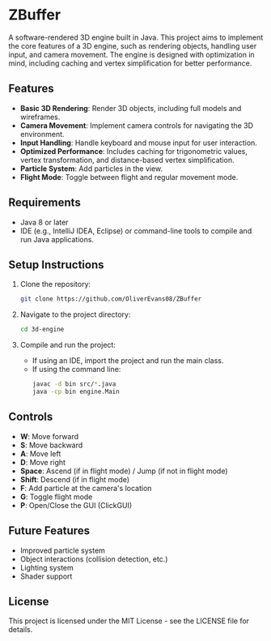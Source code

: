 # ZBuffer

A software-rendered 3D engine built in Java. This project aims to implement the core features of a 3D engine, such as rendering objects, handling user input, and camera movement. The engine is designed with optimization in mind, including caching and vertex simplification for better performance.

## Features
- **Basic 3D Rendering**: Render 3D objects, including full models and wireframes.
- **Camera Movement**: Implement camera controls for navigating the 3D environment.
- **Input Handling**: Handle keyboard and mouse input for user interaction.
- **Optimized Performance**: Includes caching for trigonometric values, vertex transformation, and distance-based vertex simplification.
- **Particle System**: Add particles in the view.
- **Flight Mode**: Toggle between flight and regular movement mode.

## Requirements
- Java 8 or later
- IDE (e.g., IntelliJ IDEA, Eclipse) or command-line tools to compile and run Java applications.

## Setup Instructions
1. Clone the repository:
    ```bash
    git clone https://github.com/OliverEvans08/ZBuffer
    ```

2. Navigate to the project directory:
    ```bash
    cd 3d-engine
    ```

3. Compile and run the project:
    - If using an IDE, import the project and run the main class.
    - If using the command line:
      ```bash
      javac -d bin src/*.java
      java -cp bin engine.Main
      ```

## Controls
- **W**: Move forward
- **S**: Move backward
- **A**: Move left
- **D**: Move right
- **Space**: Ascend (if in flight mode) / Jump (if not in flight mode)
- **Shift**: Descend (if in flight mode)
- **F**: Add particle at the camera's location
- **G**: Toggle flight mode
- **P**: Open/Close the GUI (ClickGUI)

## Future Features
- Improved particle system
- Object interactions (collision detection, etc.)
- Lighting system
- Shader support

## License
This project is licensed under the MIT License - see the LICENSE file for details.
